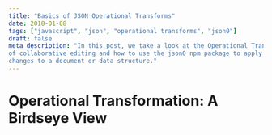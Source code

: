 ```yaml
---
title: "Basics of JSON Operational Transforms"
date: 2018-01-08
tags: ["javascript", "json", "operational transforms", "json0"]
draft: false
meta_description: "In this post, we take a look at the Operational Transformation paradigm
of collaborative editing and how to use the json0 npm package to apply these types of
changes to a document or data structure."
---
```


# Operational Transformation: A Birdseye View
